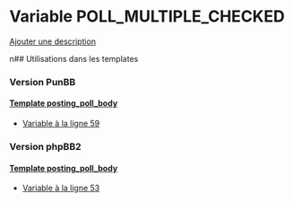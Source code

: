 # Variable POLL_MULTIPLE_CHECKED
[Ajouter une description](https://fa-tvars.appspot.com/POLL_MULTIPLE_CHECKED)

n## Utilisations dans les templates

### Version PunBB

#### [Template posting_poll_body](punbb/posting_poll_body.md)
* [Variable à la ligne 59](../punbb/posting_poll_body.tpl#L59)

### Version phpBB2

#### [Template posting_poll_body](subsilver/posting_poll_body.md)
* [Variable à la ligne 53](../subsilver/posting_poll_body.tpl#L53)